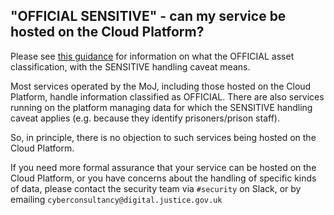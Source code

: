 ## "OFFICIAL SENSITIVE" - can my service be hosted on the Cloud Platform?

Please see [this guidance][official-sensitive] for information on what the OFFICIAL asset classification, with the SENSITIVE handling caveat means.

Most services operated by the MoJ, including those hosted on the Cloud Platform, handle information classified as OFFICIAL.  There are also services running on the platform managing data for which the SENSITIVE handling caveat applies (e.g. because they identify prisoners/prison staff).

So, in principle, there is no objection to such services being hosted on the Cloud Platform.

If you need more formal assurance that your service can be hosted on the Cloud Platform, or you have concerns about the handling of specific kinds of data, please contact the security team via `#security` on Slack, or by emailing `cyberconsultancy@digital.justice.gov.uk`

[official-sensitive]: https://ministryofjustice.github.io/security-guidance/mythbusting/official-official-sensitive/#official-official-sensitive

